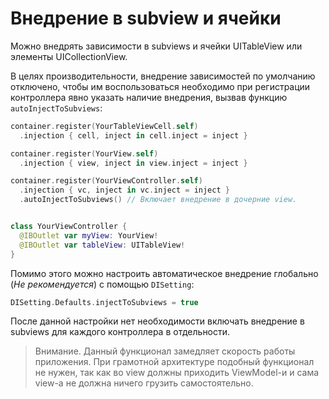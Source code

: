 # Внедрение в subview и ячейки
Можно внедрять зависимости в subviews и ячейки UITableView или элементы UICollectionView. 

В целях производительности, внедрение зависимостей по умолчанию отключено, чтобы им воспользоваться необходимо при регистрации контроллера явно указать наличие внедрения, вызвав функцию `autoInjectToSubviews`:
```Swift
container.register(YourTableViewCell.self)
  .injection { cell, inject in cell.inject = inject }

container.register(YourView.self)
  .injection { view, inject in view.inject = inject }

container.register(YourViewController.self)
  .injection { vc, inject in vc.inject = inject }
  .autoInjectToSubviews() // Включает внедрение в дочерние view.


class YourViewController {
  @IBOutlet var myView: YourView!
  @IBOutlet var tableView: UITableView!
}
```

Помимо этого можно настроить автоматическое внедрение глобально (*Не рекомендуется*) с помощью `DISetting`:
```Swift
DISetting.Defaults.injectToSubviews = true
```
После данной настройки нет необходимости включать внедрение в subviews для каждого контроллера в отдельности.

> Внимание. Данный функционал замедляет скорость работы приложения.
> При грамотной архитектуре подобный функционал не нужен, так как во view должны приходить ViewModel-и и сама view-а не должна ничего грузить самостоятельно.

